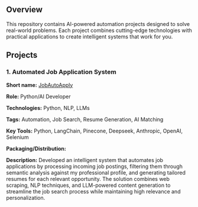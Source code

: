 ## Overview
This repository contains AI-powered automation projects designed to solve real-world problems. Each project combines cutting-edge technologies with practical applications to create intelligent systems that work for you.

## Projects

### 1. Automated Job Application System

<b>Short name:</b> [JobAutoApply](/projects/2_AIainNodes_Visual) </p>
<b>Role:</b> Python/AI Developer </p>
<b>Technologies:</b> Python, NLP, LLMs </p>
<b>Tags:</b> Automation, Job Search, Resume Generation, AI Matching </p>
<b>Key Tools:</b> Python, LangChain, Pinecone, Deepseek, Anthropic, OpenAI, Selenium </p>
<b>Packaging/Distribution:</b>  </p>
<b>Description:</b> 
Developed an intelligent system that automates job applications by processing incoming job postings, filtering them through semantic analysis against my professional profile, and generating tailored resumes for each relevant opportunity. The solution combines web scraping, NLP techniques, and LLM-powered content generation to streamline the job search process while maintaining high relevance and personalization.
